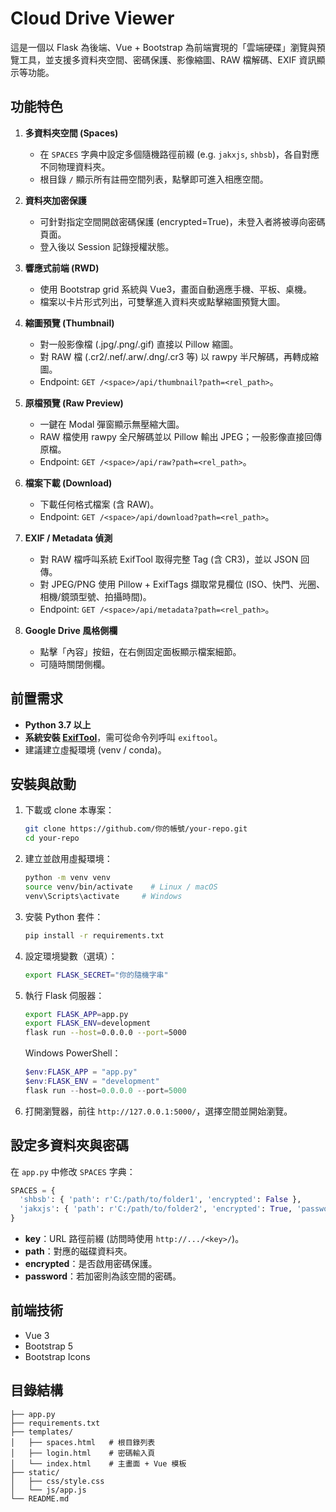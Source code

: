 # Cloud Drive Viewer

這是一個以 Flask 為後端、Vue + Bootstrap 為前端實現的「雲端硬碟」瀏覽與預覽工具，並支援多資料夾空間、密碼保護、影像縮圖、RAW 檔解碼、EXIF 資訊顯示等功能。

## 功能特色

1. **多資料夾空間 (Spaces)**

   * 在 `SPACES` 字典中設定多個隨機路徑前綴 (e.g. `jakxjs`, `shbsb`)，各自對應不同物理資料夾。
   * 根目錄 `/` 顯示所有註冊空間列表，點擊即可進入相應空間。

2. **資料夾加密保護**

   * 可針對指定空間開啟密碼保護 (encrypted=True)，未登入者將被導向密碼頁面。
   * 登入後以 Session 記錄授權狀態。

3. **響應式前端 (RWD)**

   * 使用 Bootstrap grid 系統與 Vue3，畫面自動適應手機、平板、桌機。
   * 檔案以卡片形式列出，可雙擊進入資料夾或點擊縮圖預覽大圖。

4. **縮圖預覽 (Thumbnail)**

   * 對一般影像檔 (.jpg/.png/.gif) 直接以 Pillow 縮圖。
   * 對 RAW 檔 (.cr2/.nef/.arw/.dng/.cr3 等) 以 rawpy 半尺解碼，再轉成縮圖。
   * Endpoint: `GET /<space>/api/thumbnail?path=<rel_path>`。

5. **原檔預覽 (Raw Preview)**

   * 一鍵在 Modal 彈窗顯示無壓縮大圖。
   * RAW 檔使用 rawpy 全尺解碼並以 Pillow 輸出 JPEG；一般影像直接回傳原檔。
   * Endpoint: `GET /<space>/api/raw?path=<rel_path>`。

6. **檔案下載 (Download)**

   * 下載任何格式檔案 (含 RAW)。
   * Endpoint: `GET /<space>/api/download?path=<rel_path>`。

7. **EXIF / Metadata 偵測**

   * 對 RAW 檔呼叫系統 ExifTool 取得完整 Tag (含 CR3)，並以 JSON 回傳。
   * 對 JPEG/PNG 使用 Pillow + ExifTags 擷取常見欄位 (ISO、快門、光圈、相機/鏡頭型號、拍攝時間)。
   * Endpoint: `GET /<space>/api/metadata?path=<rel_path>`。

8. **Google Drive 風格側欄**

   * 點擊「內容」按鈕，在右側固定面板顯示檔案細節。
   * 可隨時關閉側欄。

## 前置需求

* **Python 3.7 以上**
* **系統安裝 [ExifTool](https://exiftool.org/)**，需可從命令列呼叫 `exiftool`。
* 建議建立虛擬環境 (venv / conda)。

## 安裝與啟動

1. 下載或 clone 本專案：

   ```bash
   git clone https://github.com/你的帳號/your-repo.git
   cd your-repo
   ```

2. 建立並啟用虛擬環境：

   ```bash
   python -m venv venv
   source venv/bin/activate    # Linux / macOS
   venv\Scripts\activate     # Windows
   ```

3. 安裝 Python 套件：

   ```bash
   pip install -r requirements.txt
   ```

4. 設定環境變數（選填）：

   ```bash
   export FLASK_SECRET="你的隨機字串"
   ```

5. 執行 Flask 伺服器：

   ```bash
   export FLASK_APP=app.py
   export FLASK_ENV=development
   flask run --host=0.0.0.0 --port=5000
   ```

   Windows PowerShell：

   ```powershell
   $env:FLASK_APP = "app.py"
   $env:FLASK_ENV = "development"
   flask run --host=0.0.0.0 --port=5000
   ```

6. 打開瀏覽器，前往 `http://127.0.0.1:5000/`，選擇空間並開始瀏覽。

## 設定多資料夾與密碼

在 `app.py` 中修改 `SPACES` 字典：

```python
SPACES = {
  'shbsb': { 'path': r'C:/path/to/folder1', 'encrypted': False },
  'jakxjs': { 'path': r'C:/path/to/folder2', 'encrypted': True, 'password': '1234' },
}
```

* **key**：URL 路徑前綴 (訪問時使用 `http://.../<key>/`)。
* **path**：對應的磁碟資料夾。
* **encrypted**：是否啟用密碼保護。
* **password**：若加密則為該空間的密碼。

## 前端技術

* Vue 3
* Bootstrap 5
* Bootstrap Icons

## 目錄結構

```
├── app.py
├── requirements.txt
├── templates/
│   ├── spaces.html   # 根目錄列表
│   ├── login.html    # 密碼輸入頁
│   └── index.html    # 主畫面 + Vue 模板
├── static/
│   ├── css/style.css
│   └── js/app.js
└── README.md
```
